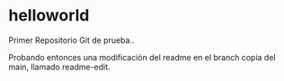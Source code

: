 # helloworld
Primer Repositorio Git de prueba..

Probando entonces una modificación del readme en el branch copia del main, llamado readme-edit.
